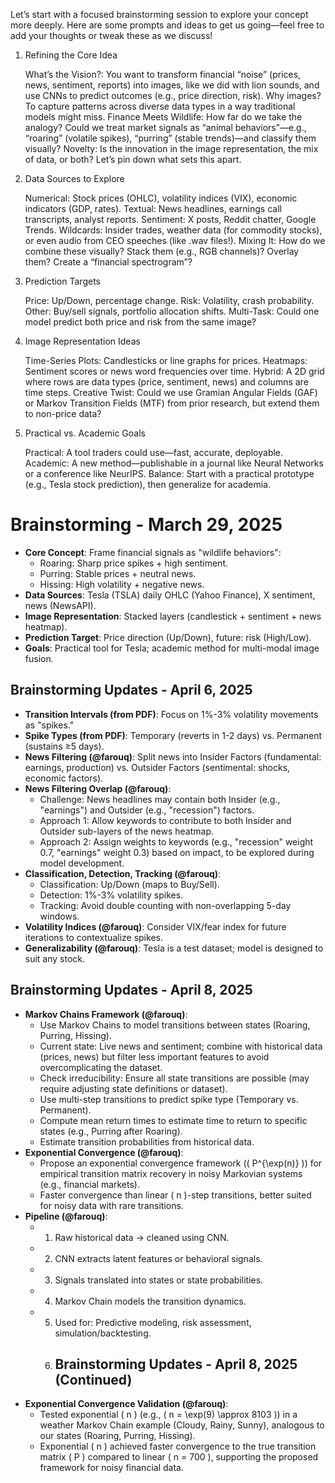 Let’s start with a focused brainstorming session to explore your concept more deeply. Here are some prompts and ideas to get us going—feel free to add your thoughts or tweak these as we discuss!
1. Refining the Core Idea

    What’s the Vision?: You want to transform financial “noise” (prices, news, sentiment, reports) into images, like we did with lion sounds, and use CNNs to predict outcomes (e.g., price direction, risk). Why images? To capture patterns across diverse data types in a way traditional models might miss.
    Finance Meets Wildlife: How far do we take the analogy? Could we treat market signals as “animal behaviors”—e.g., “roaring” (volatile spikes), “purring” (stable trends)—and classify them visually?
    Novelty: Is the innovation in the image representation, the mix of data, or both? Let’s pin down what sets this apart.

2. Data Sources to Explore

    Numerical: Stock prices (OHLC), volatility indices (VIX), economic indicators (GDP, rates).
    Textual: News headlines, earnings call transcripts, analyst reports.
    Sentiment: X posts, Reddit chatter, Google Trends.
    Wildcards: Insider trades, weather data (for commodity stocks), or even audio from CEO speeches (like .wav files!).
    Mixing It: How do we combine these visually? Stack them (e.g., RGB channels)? Overlay them? Create a “financial spectrogram”?

4. Prediction Targets

    Price: Up/Down, percentage change.
    Risk: Volatility, crash probability.
    Other: Buy/sell signals, portfolio allocation shifts.
    Multi-Task: Could one model predict both price and risk from the same image?

5. Image Representation Ideas

    Time-Series Plots: Candlesticks or line graphs for prices.
    Heatmaps: Sentiment scores or news word frequencies over time.
    Hybrid: A 2D grid where rows are data types (price, sentiment, news) and columns are time steps.
    Creative Twist: Could we use Gramian Angular Fields (GAF) or Markov Transition Fields (MTF) from prior research, but extend them to non-price data?

6. Practical vs. Academic Goals

    Practical: A tool traders could use—fast, accurate, deployable.
    Academic: A new method—publishable in a journal like Neural Networks or a conference like NeurIPS.
    Balance: Start with a practical prototype (e.g., Tesla stock prediction), then generalize for academia.
  

# Brainstorming - March 29, 2025
- **Core Concept**: Frame financial signals as "wildlife behaviors":
  - Roaring: Sharp price spikes + high sentiment.
  - Purring: Stable prices + neutral news.
  - Hissing: High volatility + negative news.
- **Data Sources**: Tesla (TSLA) daily OHLC (Yahoo Finance), X sentiment, news (NewsAPI).
- **Image Representation**: Stacked layers (candlestick + sentiment + news heatmap).
- **Prediction Target**: Price direction (Up/Down), future: risk (High/Low).
- **Goals**: Practical tool for Tesla; academic method for multi-modal image fusion.

## Brainstorming Updates - April 6, 2025
- **Transition Intervals (from PDF)**: Focus on 1%-3% volatility movements as "spikes."
- **Spike Types (from PDF)**: Temporary (reverts in 1-2 days) vs. Permanent (sustains ≥5 days).
- **News Filtering (@farouq)**: Split news into Insider Factors (fundamental: earnings, production) vs. Outsider Factors (sentimental: shocks, economic factors).
- **News Filtering Overlap (@farouq)**:
  - Challenge: News headlines may contain both Insider (e.g., "earnings") and Outsider (e.g., "recession") factors.
  - Approach 1: Allow keywords to contribute to both Insider and Outsider sub-layers of the news heatmap.
  - Approach 2: Assign weights to keywords (e.g., "recession" weight 0.7, "earnings" weight 0.3) based on impact, to be explored during model development.
- **Classification, Detection, Tracking (@farouq)**:
  - Classification: Up/Down (maps to Buy/Sell).
  - Detection: 1%-3% volatility spikes.
  - Tracking: Avoid double counting with non-overlapping 5-day windows.
- **Volatility Indices (@farouq)**: Consider VIX/fear index for future iterations to contextualize spikes.
- **Generalizability (@farouq)**: Tesla is a test dataset; model is designed to suit any stock.

## Brainstorming Updates - April 8, 2025
- **Markov Chains Framework (@farouq)**:
  - Use Markov Chains to model transitions between states (Roaring, Purring, Hissing).
  - Current state: Live news and sentiment; combine with historical data (prices, news) but filter less important features to avoid overcomplicating the dataset.
  - Check irreducibility: Ensure all state transitions are possible (may require adjusting state definitions or dataset).
  - Use multi-step transitions to predict spike type (Temporary vs. Permanent).
  - Compute mean return times to estimate time to return to specific states (e.g., Purring after Roaring).
  - Estimate transition probabilities from historical data.
- **Exponential Convergence (@farouq)**:
  - Propose an exponential convergence framework (\( P^{\exp(n)} \)) for empirical transition matrix recovery in noisy Markovian systems (e.g., financial markets).
  - Faster convergence than linear \( n \)-step transitions, better suited for noisy data with rare transitions.
- **Pipeline (@farouq)**:
  - 1. Raw historical data → cleaned using CNN.
  - 2. CNN extracts latent features or behavioral signals.
  - 3. Signals translated into states or state probabilities.
  - 4. Markov Chain models the transition dynamics.
  - 5. Used for: Predictive modeling, risk assessment, simulation/backtesting.
    6. ## Brainstorming Updates - April 8, 2025 (Continued)
- **Exponential Convergence Validation (@farouq)**:
  - Tested exponential \( n \) (e.g., \( n = \exp(9) \approx 8103 \)) in a weather Markov Chain example (Cloudy, Rainy, Sunny), analogous to our states (Roaring, Purring, Hissing).
  - Exponential \( n \) achieved faster convergence to the true transition matrix \( P \) compared to linear \( n = 700 \), supporting the proposed framework for noisy financial data.
